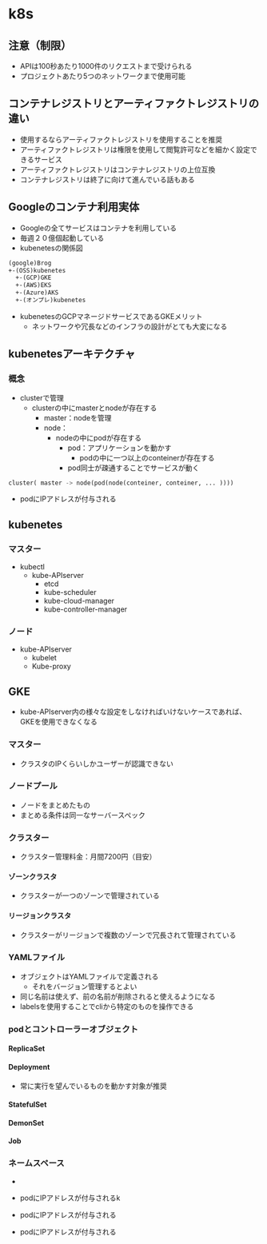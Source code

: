 # k8s
## 注意（制限）
- APIは100秒あたり1000件のリクエストまで受けられる
- プロジェクトあたり5つのネットワークまで使用可能

## コンテナレジストリとアーティファクトレジストリの違い
- 使用するならアーティファクトレジストリを使用することを推奨
- アーティファクトレジストリは権限を使用して閲覧許可などを細かく設定できるサービス
- アーティファクトレジストリはコンテナレジストリの上位互換
- コンテナレジストリは終了に向けて進んでいる話もある

## Googleのコンテナ利用実体
- Googleの全てサービスはコンテナを利用している
- 毎週２０億個起動している
- kubenetesの関係図
```md
(google)Brog
+-(OSS)kubenetes
  +-(GCP)GKE
  +-(AWS)EKS
  +-(Azure)AKS
  +-(オンプレ)kubenetes
```
- kubenetesのGCPマネージドサービスであるGKEメリット
  - ネットワークや冗長などのインフラの設計がとても大変になる

## kubenetesアーキテクチャ
### 概念
- clusterで管理
  - clusterの中にmasterとnodeが存在する
    - master：nodeを管理
    - node：
      - nodeの中にpodが存在する
        - pod：アプリケーションを動かす
          - podの中に一つ以上のconteinerが存在する
        - pod同士が疎通することでサービスが動く 
```py
cluster( master -> node(pod(node(conteiner, conteiner, ... ))))
```
- podにIPアドレスが付与される
## kubenetes
### マスター
- kubectl
  - kube-APIserver
    - etcd
    - kube-scheduler
    - kube-cloud-manager
    - kube-controller-manager
### ノード
- kube-APIserver
  - kubelet
  - Kube-proxy 
## GKE
- kube-APIserver内の様々な設定をしなければいけないケースであれば、GKEを使用できなくなる
### マスター
- クラスタのIPくらいしかユーザーが認識できない
### ノードプール
- ノードをまとめたもの
- まとめる条件は同一なサーバースペック
### クラスター
- クラスター管理料金：月間7200円（目安）
#### ゾーンクラスタ
- クラスターが一つのゾーンで管理されている
#### リージョンクラスタ
- クラスターがリージョンで複数のゾーンで冗長されて管理されている

### YAMLファイル
- オブジェクトはYAMLファイルで定義される
  - それをバージョン管理するとよい
- 同じ名前は使えず、前の名前が削除されると使えるようになる
- labelsを使用することでcliから特定のものを操作できる

### podとコントローラーオブジェクト
#### ReplicaSet
#### Deployment
- 常に実行を望んでいるものを動かす対象が推奨
#### StatefulSet
#### DemonSet
#### Job

### ネームスペース
-   

- podにIPアドレスが付与されるk
- podにIPアドレスが付与される
- podにIPアドレスが付与される
